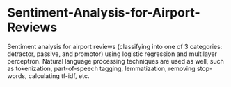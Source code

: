 # Sentiment-Analysis-for-Airport-Reviews
Sentiment analysis for airport reviews (classifying into one of 3 categories: detractor, passive, and promotor) using logistic regression and multilayer perceptron. Natural language processing techniques are used as well, such as tokenization, part-of-speech tagging, lemmatization, removing stop-words, calculating tf-idf, etc.
